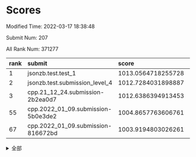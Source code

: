 # Scores

Modified Time: 2022-03-17 18:38:48

Submit Num: 207

All Rank Num: 371277

| rank |               submit               |       score        |       sigma        | pk_num |
| :--- | :--------------------------------- | :----------------- | :----------------- | :----- |
| 1    | jsonzb.test.test_1                 | 1013.0564718255728 | 0.8142841609401598 | 7176   |
| 2    | jsonzb.test.submission_level_4     | 1012.7284031898887 | 0.8018731760729291 | 7174   |
| 3    | cpp.21_12_24.submission-2b2ea0d7   | 1012.6386394913453 | 0.8024871292447378 | 7181   |
| 55   | cpp.2022_01_09.submission-5b0e3de2 | 1004.8657763606761 | 0.7329828758143111 | 7175   |
| 67   | cpp.2022_01_09.submission-816672bd | 1003.9194803026261 | 0.7074866875393196 | 7173   |


<details>
<summary>全部</summary>

| rank |                 submit                 |       score        |       sigma        | pk_num |
| :--- | :------------------------------------- | :----------------- | :----------------- | :----- |
| 1    | jsonzb.test.test_1                     | 1013.0564718255728 | 0.8142841609401598 | 7176   |
| 2    | jsonzb.test.submission_level_4         | 1012.7284031898887 | 0.8018731760729291 | 7174   |
| 3    | cpp.21_12_24.submission-2b2ea0d7       | 1012.6386394913453 | 0.8024871292447378 | 7181   |
| 4    | gobigger.level_3.submission_level_3_27 | 1011.7172024157508 | 0.7777784763410076 | 7169   |
| 5    | gobigger.level_3.submission_level_3_28 | 1011.5583412887735 | 0.7631419534043773 | 7174   |
| 6    | gobigger.level_3.submission_level_3_31 | 1011.5013563843952 | 0.7591656793538238 | 7180   |
| 7    | gobigger.level_3.submission_level_3_49 | 1011.4126240785948 | 0.7592772549350862 | 7176   |
| 8    | gobigger.level_3.submission_level_3_33 | 1011.3963454304685 | 0.7674442409109286 | 7177   |
| 9    | gobigger.level_3.submission_level_3_38 | 1011.3173140888305 | 0.7559786880681432 | 7171   |
| 10   | gobigger.level_3.submission_level_3_47 | 1011.3109800857793 | 0.7701481947133256 | 7172   |
| 11   | gobigger.level_3.submission_level_3_42 | 1011.2754761232364 | 0.7656088075810185 | 7174   |
| 12   | gobigger.level_3.submission_level_3_6  | 1011.2717413400055 | 0.7804259233447582 | 7169   |
| 13   | gobigger.level_3.submission_level_3_0  | 1010.9812797321803 | 0.7753541877132655 | 7173   |
| 14   | gobigger.level_3.submission_level_3_2  | 1010.8853980448798 | 0.7545056576728777 | 7174   |
| 15   | gobigger.level_3.submission_level_3_3  | 1010.8258970409651 | 0.7766697932079302 | 7172   |
| 16   | gobigger.level_3.submission_level_3_23 | 1010.5861710443388 | 0.7513684786899308 | 7172   |
| 17   | gobigger.level_3.submission_level_3_44 | 1010.552895137711  | 0.7535531560509401 | 7171   |
| 18   | gobigger.level_3.submission_level_3_22 | 1010.5049599629483 | 0.7577173731584103 | 7173   |
| 19   | gobigger.level_3.submission_level_3_30 | 1010.4811203573892 | 0.749770813748241  | 7171   |
| 20   | gobigger.level_3.submission_level_3_5  | 1010.359720334958  | 0.7659143034320457 | 7178   |
| 21   | gobigger.level_3.submission_level_3_15 | 1010.3402168594878 | 0.7473268653131134 | 7172   |
| 22   | gobigger.level_3.submission_level_3_40 | 1010.31540782407   | 0.7795513838849868 | 7177   |
| 23   | gobigger.level_3.submission_level_3_39 | 1010.3018009537316 | 0.750078835282108  | 7177   |
| 24   | gobigger.level_3.submission_level_3_37 | 1010.280207559485  | 0.7677460555234378 | 7178   |
| 25   | gobigger.level_3.submission_level_3_29 | 1010.2512943566876 | 0.7388188478427977 | 7170   |
| 26   | gobigger.level_3.submission_level_3_20 | 1010.2463913454565 | 0.7391892683806913 | 7169   |
| 27   | gobigger.level_3.submission_level_3_43 | 1010.2419582639768 | 0.7761600765259999 | 7181   |
| 28   | gobigger.level_3.submission_level_3_34 | 1010.2166629795652 | 0.7467650591250056 | 7176   |
| 29   | gobigger.level_3.submission_level_3_35 | 1010.2120546280086 | 0.7561062244320148 | 7171   |
| 30   | gobigger.level_3.submission_level_3_10 | 1010.2105826938197 | 0.7561277209471414 | 7174   |
| 31   | gobigger.level_3.submission_level_3_32 | 1010.2034834787136 | 0.757117707043988  | 7165   |
| 32   | gobigger.level_3.submission_level_3_36 | 1010.16582971806   | 0.762382252055719  | 7176   |
| 33   | gobigger.level_3.submission_level_3_16 | 1010.0980925868741 | 0.7524420950990542 | 7172   |
| 34   | gobigger.level_3.submission_level_3_1  | 1010.0443907169246 | 0.7625027707700497 | 7170   |
| 35   | gobigger.level_3.submission_level_3_13 | 1009.9821947914941 | 0.7454452694699185 | 7176   |
| 36   | gobigger.level_3.submission_level_3_9  | 1009.9458501679088 | 0.7815740902780739 | 7177   |
| 37   | gobigger.level_3.submission_level_3_24 | 1009.9450757533372 | 0.7641791523010574 | 7176   |
| 38   | gobigger.level_3.submission_level_3_8  | 1009.8989527553057 | 0.76676474734603   | 7174   |
| 39   | gobigger.level_3.submission_level_3_26 | 1009.793088174523  | 0.7769937881750788 | 7173   |
| 40   | gobigger.level_3.submission_level_3_17 | 1009.7863492933683 | 0.7483582579520325 | 7180   |
| 41   | gobigger.level_3.submission_level_3_25 | 1009.6546700358165 | 0.7613011160199034 | 7174   |
| 42   | gobigger.level_3.submission_level_3_45 | 1009.5226205745042 | 0.7625505185463208 | 7177   |
| 43   | gobigger.level_3.submission_level_3_7  | 1009.4742656714116 | 0.7485091315344916 | 7178   |
| 44   | gobigger.level_3.submission_level_3_12 | 1009.4604339278093 | 0.7488675217909544 | 7172   |
| 45   | gobigger.level_3.submission_level_3_41 | 1009.4309150167767 | 0.7640617965620086 | 7171   |
| 46   | gobigger.level_3.submission_level_3_14 | 1009.3203251871921 | 0.7605193029513518 | 7175   |
| 47   | gobigger.level_3.submission_level_3_19 | 1009.2403837887945 | 0.7563069524473522 | 7173   |
| 48   | gobigger.level_3.submission_level_3_21 | 1009.2092828750007 | 0.7556281313503668 | 7174   |
| 49   | gobigger.level_3.submission_level_3_46 | 1009.1908242827781 | 0.7640491487669138 | 7176   |
| 50   | gobigger.level_3.submission_level_3_11 | 1009.1735880708783 | 0.7418011622613575 | 7176   |
| 51   | gobigger.level_3.submission_level_3_18 | 1008.5109438041218 | 0.7473199335363693 | 7166   |
| 52   | gobigger.level_3.submission_level_3_4  | 1008.3881679699699 | 0.7834312577573164 | 7179   |
| 53   | gobigger.level_3.submission_level_3_48 | 1008.1368255362149 | 0.7395035403613052 | 7176   |
| 54   | gobigger.level_1.submission_level_1_20 | 1004.9287795699164 | 0.7260985691224866 | 7177   |
| 55   | cpp.2022_01_09.submission-5b0e3de2     | 1004.8657763606761 | 0.7329828758143111 | 7175   |
| 56   | gobigger.level_1.submission_level_1_49 | 1004.8421069190534 | 0.729252070263336  | 7177   |
| 57   | gobigger.level_1.submission_level_1_36 | 1004.6961723137313 | 0.7247238243607503 | 7183   |
| 58   | gobigger.level_1.submission_level_1_11 | 1004.288695272719  | 0.7243150673526292 | 7175   |
| 59   | gobigger.level_1.submission_level_1_14 | 1004.2062013342791 | 0.7196624649456101 | 7172   |
| 60   | gobigger.level_1.submission_level_1_28 | 1004.1791664163956 | 0.7136627634611183 | 7175   |
| 61   | gobigger.level_1.submission_level_1_35 | 1004.1386019548596 | 0.710964702447536  | 7175   |
| 62   | gobigger.level_1.submission_level_1_0  | 1004.124891919861  | 0.720342005069196  | 7175   |
| 63   | gobigger.level_1.submission_level_1_48 | 1004.1199335827148 | 0.715886540416894  | 7172   |
| 64   | gobigger.level_1.submission_level_1_46 | 1004.0520368953264 | 0.7239330120562112 | 7178   |
| 65   | gobigger.level_1.submission_level_1_34 | 1004.0190884198801 | 0.7306195642113579 | 7173   |
| 66   | gobigger.level_1.submission_level_1_39 | 1003.9306501112945 | 0.721150981319646  | 7174   |
| 67   | cpp.2022_01_09.submission-816672bd     | 1003.9194803026261 | 0.7074866875393196 | 7173   |
| 68   | gobigger.level_1.submission_level_1_25 | 1003.8700947567456 | 0.7264160942375963 | 7178   |
| 69   | gobigger.level_1.submission_level_1_38 | 1003.720653075467  | 0.716718886451971  | 7169   |
| 70   | gobigger.level_1.submission_level_1_13 | 1003.7165059586885 | 0.7253612576711532 | 7172   |
| 71   | gobigger.level_1.submission_level_1_12 | 1003.6256548191064 | 0.7181963366219638 | 7170   |
| 72   | gobigger.level_1.submission_level_1_15 | 1003.6250934523407 | 0.71773102961786   | 7183   |
| 73   | gobigger.level_1.submission_level_1_3  | 1003.6074954811651 | 0.7046158172432612 | 7176   |
| 74   | gobigger.level_1.submission_level_1_2  | 1003.5916188930431 | 0.7278386667126507 | 7180   |
| 75   | gobigger.level_1.submission_level_1_33 | 1003.5725749034145 | 0.7136636957016711 | 7179   |
| 76   | gobigger.level_1.submission_level_1_43 | 1003.56297259753   | 0.7204497961204417 | 7175   |
| 77   | gobigger.level_1.submission_level_1_31 | 1003.5625699826429 | 0.7312895347673601 | 7170   |
| 78   | gobigger.level_1.submission_level_1_27 | 1003.4230987469775 | 0.7165290272010919 | 7176   |
| 79   | gobigger.level_1.submission_level_1_37 | 1003.3919535442025 | 0.7158936191491981 | 7175   |
| 80   | gobigger.level_1.submission_level_1_42 | 1003.3633020610039 | 0.7255340963387945 | 7174   |
| 81   | gobigger.level_1.submission_level_1_4  | 1003.2954915090074 | 0.7198380603897515 | 7176   |
| 82   | gobigger.level_1.submission_level_1_23 | 1003.2556829840612 | 0.7148673510982679 | 7169   |
| 83   | gobigger.level_1.submission_level_1_29 | 1003.2286786443684 | 0.7228643248157741 | 7178   |
| 84   | gobigger.level_1.submission_level_1_7  | 1003.1631666324726 | 0.7119824847203975 | 7174   |
| 85   | gobigger.level_1.submission_level_1_16 | 1003.1629486767796 | 0.7242706272880857 | 7174   |
| 86   | gobigger.level_1.submission_level_1_17 | 1003.029951904638  | 0.7118348100630437 | 7174   |
| 87   | gobigger.level_1.submission_level_1_5  | 1003.0149329098422 | 0.7176256760433586 | 7175   |
| 88   | gobigger.level_1.submission_level_1_1  | 1002.9777372457733 | 0.717263842827952  | 7175   |
| 89   | gobigger.level_1.submission_level_1_10 | 1002.9746095194522 | 0.7161666355434515 | 7172   |
| 90   | gobigger.level_1.submission_level_1_26 | 1002.9638265617517 | 0.7208251758935372 | 7176   |
| 91   | gobigger.level_1.submission_level_1_40 | 1002.9486728670732 | 0.7178363259457873 | 7178   |
| 92   | gobigger.level_1.submission_level_1_8  | 1002.9119499745595 | 0.7059551724928331 | 7177   |
| 93   | gobigger.level_1.submission_level_1_44 | 1002.8508562424574 | 0.7172801632917797 | 7175   |
| 94   | gobigger.level_1.submission_level_1_6  | 1002.8042039022985 | 0.7244252573798976 | 7175   |
| 95   | gobigger.level_1.submission_level_1_18 | 1002.6250696702524 | 0.71587936313516   | 7173   |
| 96   | gobigger.level_1.submission_level_1_9  | 1002.5883041434191 | 0.7110111615785802 | 7172   |
| 97   | gobigger.level_1.submission_level_1_24 | 1002.5179851352335 | 0.7142943335105044 | 7172   |
| 98   | gobigger.level_1.submission_level_1_21 | 1002.4627721119632 | 0.7100547239075683 | 7178   |
| 99   | gobigger.level_1.submission_level_1_32 | 1002.3761536862037 | 0.7016596594315502 | 7171   |
| 100  | gobigger.level_1.submission_level_1_45 | 1002.368852663548  | 0.7209435038910114 | 7174   |
| 101  | gobigger.level_1.submission_level_1_47 | 1002.360070727461  | 0.7029758989787256 | 7174   |
| 102  | gobigger.level_1.submission_level_1_30 | 1002.2258212934518 | 0.7253893936595959 | 7177   |
| 103  | gobigger.level_1.submission_level_1_19 | 1002.1747791207413 | 0.7141346599500091 | 7170   |
| 104  | gobigger.level_1.submission_level_1_41 | 1001.4354215553966 | 0.7235269684866604 | 7174   |
| 105  | gobigger.level_1.submission_level_1_22 | 1000.837954736359  | 0.7168716430405736 | 7176   |
| 106  | gobigger.random.submission_random_24   | 997.7274836900086  | 0.7055973737075211 | 7176   |
| 107  | gobigger.random.submission_random_49   | 997.239682914985   | 0.7154825581735623 | 7172   |
| 108  | gobigger.random.submission_random_44   | 997.1605202835395  | 0.706793415260874  | 7175   |
| 109  | gobigger.random.submission_random_19   | 996.9632211464348  | 0.7169238596587634 | 7171   |
| 110  | gobigger.random.submission_random_16   | 996.9509531567247  | 0.7204019184372461 | 7173   |
| 111  | gobigger.random.submission_random_17   | 996.9169866856444  | 0.7097886387244526 | 7177   |
| 112  | gobigger.random.submission_random_47   | 996.8792274626182  | 0.7044382214507477 | 7174   |
| 113  | gobigger.random.submission_random_6    | 996.8177994604988  | 0.7208534668234827 | 7180   |
| 114  | gobigger.random.submission_random_43   | 996.779254569265   | 0.7126402444286133 | 7172   |
| 115  | gobigger.random.submission_random_27   | 996.6119639594424  | 0.6987888700521959 | 7172   |
| 116  | gobigger.random.submission_random_23   | 996.5143101911731  | 0.69818370864355   | 7172   |
| 117  | gobigger.random.submission_random_22   | 996.4957681402749  | 0.7105704757680857 | 7175   |
| 118  | gobigger.random.submission_random_46   | 996.2438158209804  | 0.724299986427308  | 7175   |
| 119  | gobigger.random.submission_random_33   | 996.2434479697044  | 0.7124072976797939 | 7180   |
| 120  | gobigger.random.submission_random_4    | 996.2236096429489  | 0.7053573404664989 | 7173   |
| 121  | gobigger.random.submission_random_0    | 996.2229292222772  | 0.711072175987583  | 7176   |
| 122  | gobigger.random.submission_random_45   | 996.1942511024477  | 0.6986775836841251 | 7178   |
| 123  | gobigger.random.submission_random_38   | 996.1575311105731  | 0.7121325136786583 | 7175   |
| 124  | gobigger.random.submission_random_3    | 996.130966369476   | 0.7258986674034454 | 7174   |
| 125  | gobigger.random.submission_random_41   | 996.120231608312   | 0.7192732082998856 | 7177   |
| 126  | gobigger.random.submission_random_26   | 996.0956867391928  | 0.7039769131539872 | 7178   |
| 127  | gobigger.random.submission_random_32   | 996.0683950021978  | 0.6999383365754114 | 7172   |
| 128  | gobigger.random.submission_random_39   | 996.0499813688631  | 0.7042634095137653 | 7173   |
| 129  | gobigger.random.submission_random_1    | 996.0242091972145  | 0.7199035842917348 | 7171   |
| 130  | gobigger.random.submission_random_2    | 995.9867556995553  | 0.6994803995247372 | 7170   |
| 131  | gobigger.random.submission_random_10   | 995.9688749496366  | 0.7125015763369259 | 7172   |
| 132  | gobigger.random.submission_random_20   | 995.9378544030557  | 0.716373324015722  | 7169   |
| 133  | gobigger.random.submission_random_35   | 995.8737805099037  | 0.72869858114463   | 7173   |
| 134  | gobigger.random.submission_random_21   | 995.8697951541172  | 0.7027831672901884 | 7175   |
| 135  | gobigger.random.submission_random_37   | 995.8478990644319  | 0.7185735929018229 | 7175   |
| 136  | gobigger.random.submission_random_15   | 995.8277731121152  | 0.7013749421725611 | 7173   |
| 137  | gobigger.random.submission_random_7    | 995.6905605746111  | 0.7179183078088723 | 7174   |
| 138  | gobigger.random.submission_random_5    | 995.6893651173096  | 0.7121433688006059 | 7175   |
| 139  | gobigger.random.submission_random_48   | 995.6813121581811  | 0.7143648232070322 | 7173   |
| 140  | gobigger.random.submission_random_9    | 995.6288572158286  | 0.7168248562002763 | 7175   |
| 141  | gobigger.random.submission_random_12   | 995.6159707525196  | 0.7190338592370772 | 7180   |
| 142  | gobigger.random.submission_random_29   | 995.6089197107331  | 0.6957083067667476 | 7176   |
| 143  | gobigger.random.submission_random_31   | 995.4803153480265  | 0.7255306607499522 | 7174   |
| 144  | gobigger.random.submission_random_42   | 995.4081462740851  | 0.706380304844454  | 7173   |
| 145  | gobigger.random.submission_random_8    | 995.4060938512897  | 0.7251603319248258 | 7175   |
| 146  | gobigger.random.submission_random_28   | 995.2730920257922  | 0.7075535087168704 | 7176   |
| 147  | gobigger.random.submission_random_14   | 995.1779932124466  | 0.7184288115344388 | 7180   |
| 148  | gobigger.random.submission_random_11   | 995.1537579614303  | 0.7214459859809422 | 7175   |
| 149  | gobigger.random.submission_random_36   | 995.1064763285833  | 0.7130774919038084 | 7170   |
| 150  | gobigger.random.submission_random_30   | 995.1050366915848  | 0.7141001060890302 | 7176   |
| 151  | gobigger.random.submission_random_25   | 994.9451922295796  | 0.7110908803265569 | 7176   |
| 152  | gobigger.random.submission_random_18   | 994.9190632479391  | 0.7043355198940585 | 7171   |
| 153  | gobigger.random.submission_random_40   | 994.8438026463258  | 0.7351992908731267 | 7174   |
| 154  | gobigger.level_2.submission_level_2_41 | 994.7609999335509  | 0.7169147097240207 | 7177   |
| 155  | gobigger.random.submission_random_34   | 994.7136503675423  | 0.7087827015978032 | 7174   |
| 156  | gobigger.random.submission_random_13   | 994.2349621941439  | 0.7179387855799084 | 7175   |
| 157  | gobigger.level_2.submission_level_2_42 | 993.824205776052   | 0.7210780783233917 | 7174   |
| 158  | gobigger.level_2.submission_level_2_12 | 993.4241724367289  | 0.7415118665234999 | 7178   |
| 159  | gobigger.level_2.submission_level_2_14 | 993.2739385163851  | 0.7220524691094264 | 7172   |
| 160  | gobigger.level_2.submission_level_2_31 | 993.1683042753206  | 0.7314471411232939 | 7174   |
| 161  | gobigger.level_2.submission_level_2_10 | 993.1610059058835  | 0.7273363227310788 | 7176   |
| 162  | gobigger.level_2.submission_level_2_15 | 992.8141890614354  | 0.7378746337499953 | 7177   |
| 163  | gobigger.level_2.submission_level_2_9  | 992.7386006530189  | 0.7368407328058194 | 7176   |
| 164  | gobigger.level_2.submission_level_2_22 | 992.7309951284267  | 0.7464285376755687 | 7173   |
| 165  | gobigger.level_2.submission_level_2_4  | 992.726603357817   | 0.7298937818487837 | 7176   |
| 166  | gobigger.level_2.submission_level_2_27 | 992.6910747933274  | 0.737686594088766  | 7174   |
| 167  | gobigger.level_2.submission_level_2_48 | 992.6748173321928  | 0.7421769929623094 | 7172   |
| 168  | gobigger.level_2.submission_level_2_20 | 992.5631422686001  | 0.7441776870737511 | 7168   |
| 169  | gobigger.level_2.submission_level_2_35 | 992.5539642871769  | 0.7607461177887982 | 7171   |
| 170  | gobigger.level_2.submission_level_2_18 | 992.5310111449538  | 0.7353965193672866 | 7173   |
| 171  | gobigger.level_2.submission_level_2_29 | 992.4652452099645  | 0.751529910001748  | 7178   |
| 172  | gobigger.level_2.submission_level_2_32 | 992.3858700777037  | 0.7361339339014036 | 7173   |
| 173  | gobigger.level_2.submission_level_2_0  | 992.2773731107299  | 0.7547302587503653 | 7178   |
| 174  | gobigger.level_2.submission_level_2_5  | 992.1110456463235  | 0.7560232329398175 | 7172   |
| 175  | gobigger.level_2.submission_level_2_30 | 992.0862906892664  | 0.7504674671978858 | 7176   |
| 176  | gobigger.level_2.submission_level_2_45 | 992.0253443792673  | 0.7395956629312493 | 7177   |
| 177  | gobigger.level_2.submission_level_2_19 | 992.0149406360491  | 0.7532879521328214 | 7175   |
| 178  | gobigger.level_2.submission_level_2_11 | 991.9663375080701  | 0.7479396795022394 | 7172   |
| 179  | gobigger.level_2.submission_level_2_49 | 991.9659930549025  | 0.7414573631574743 | 7178   |
| 180  | gobigger.level_2.submission_level_2_46 | 991.9416973764894  | 0.7628669394002376 | 7173   |
| 181  | gobigger.level_2.submission_level_2_16 | 991.8164944856384  | 0.7599542849493233 | 7173   |
| 182  | gobigger.level_2.submission_level_2_6  | 991.7661046190518  | 0.7376818060043978 | 7179   |
| 183  | gobigger.level_2.submission_level_2_40 | 991.7652257053809  | 0.7474196166499468 | 7175   |
| 184  | gobigger.level_2.submission_level_2_38 | 991.7154458779669  | 0.7671697412159302 | 7176   |
| 185  | gobigger.level_2.submission_level_2_43 | 991.6851910790608  | 0.7613701546572904 | 7171   |
| 186  | gobigger.level_2.submission_level_2_8  | 991.6540866182163  | 0.7414185787783195 | 7173   |
| 187  | gobigger.level_2.submission_level_2_3  | 991.6520003411819  | 0.7461048854734849 | 7178   |
| 188  | gobigger.level_2.submission_level_2_13 | 991.6308467190871  | 0.7456967334656871 | 7179   |
| 189  | gobigger.level_2.submission_level_2_36 | 991.5477544397287  | 0.7546884061301241 | 7171   |
| 190  | gobigger.level_2.submission_level_2_37 | 991.4873755317074  | 0.7415303716471285 | 7174   |
| 191  | gobigger.level_2.submission_level_2_28 | 991.4636212367144  | 0.7312609498246783 | 7171   |
| 192  | gobigger.level_2.submission_level_2_39 | 991.4335048817229  | 0.755245838345189  | 7176   |
| 193  | gobigger.level_2.submission_level_2_2  | 991.4037022069423  | 0.7325899606280738 | 7177   |
| 194  | gobigger.level_2.submission_level_2_23 | 991.4032632443561  | 0.7476179209395104 | 7174   |
| 195  | gobigger.level_2.submission_level_2_24 | 991.2615747891695  | 0.7594781990104438 | 7179   |
| 196  | gobigger.level_2.submission_level_2_47 | 991.2221646685247  | 0.7522403709963977 | 7177   |
| 197  | gobigger.level_2.submission_level_2_44 | 991.15995803786    | 0.7623415025755195 | 7176   |
| 198  | gobigger.level_2.submission_level_2_7  | 991.1588310402025  | 0.7851376181756012 | 7174   |
| 199  | gobigger.level_2.submission_level_2_34 | 991.0999333927797  | 0.7733500096910492 | 7175   |
| 200  | gobigger.level_2.submission_level_2_1  | 990.9657493622736  | 0.7445880490620166 | 7170   |
| 201  | gobigger.level_2.submission_level_2_17 | 990.9398130214855  | 0.7613611673689729 | 7171   |
| 202  | gobigger.level_2.submission_level_2_33 | 990.7040451964751  | 0.7568187325841165 | 7173   |
| 203  | gobigger.level_2.submission_level_2_21 | 990.6671449961318  | 0.7564404406510546 | 7180   |
| 204  | gobigger.level_2.submission_level_2_26 | 990.3471165584158  | 0.7588914172050183 | 7172   |
| 205  | gobigger.level_2.submission_level_2_25 | 989.8374937518442  | 0.7671842487523898 | 7169   |
| 206  | gobigger.none.submission_none_1        | 976.8426115923536  | 1.567909048830433  | 7175   |
| 207  | gobigger.none.submission_none_0        | 976.3938404892832  | 1.3184531288025376 | 7172   |

</details>